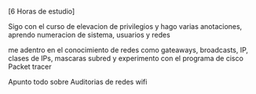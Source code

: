 \[6 Horas de estudio]

Sigo con el curso de elevacion de privilegios y hago varias anotaciones, aprendo numeracion de sistema, usuarios y redes

me adentro en el conocimiento de redes como gateaways, broadcasts, IP, clases de IPs, mascaras subred y experimento con el programa de cisco Packet tracer

Apunto todo sobre Auditorias de redes wifi
